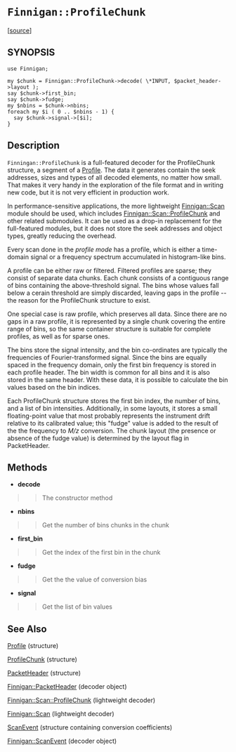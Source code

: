 # `Finnigan::ProfileChunk` #

[[source](http://code.google.com/p/unfinnigan/source/browse/perl/Finnigan/lib/Finnigan/ProfileChunk.pm)]

## SYNOPSIS ##

```
use Finnigan;

my $chunk = Finnigan::ProfileChunk->decode( \*INPUT, $packet_header->layout );
say $chunk->first_bin;
say $chunk->fudge;
my $nbins = $chunk->nbins;
foreach my $i ( 0 .. $nbins - 1) {
  say $chunk->signal->[$i];
}
```

## Description ##

`Finningan::ProfileChunk` is a full-featured decoder for the ProfileChunk structure, a segment of a [Profile](Profile.md). The data it generates contain the seek addresses, sizes and types of all decoded elements, no matter how small. That makes it very handy in the exploration of the file format and in writing new code, but it is not very efficient in production work.

In performance-sensitive applications, the more lightweight [Finnigan::Scan](FinniganScan.md) module should be used, which includes [Finnigan::Scan::ProfileChunk](FinniganScanProfileChunk.md) and other related submodules. It can be used as a drop-in replacement for the full-featured modules, but it does not store the seek addresses and object types, greatly reducing the overhead.

Every scan done in the _profile mode_ has a profile, which is either a time-domain signal or a frequency spectrum accumulated in histogram-like bins.

A profile can be either raw or filtered. Filtered profiles are sparse; they consist of separate data chunks. Each chunk consists of a contiguous range of bins containing the above-threshold signal. The bins whose values fall below a cerain threshold are simply discarded, leaving gaps in the profile -- the reason for the ProfileChunk structure to exist.

One special case is raw profile, which preserves all data. Since there are no gaps in a raw profile, it is represented by a single chunk covering the entire range of bins, so the same container structure is suitable for complete profiles, as well as for sparse ones.

The bins store the signal intensity, and the bin co-ordinates are typically the frequencies of Fourier-transformed signal. Since the bins are equally spaced in the frequency domain, only the first bin frequency is stored in each profile header. The bin width is common for all bins and it is also stored in the same header. With these data, it is possible to calculate the bin values based on the bin indices.

Each ProfileChunk structure stores the first bin index, the number of bins, and a list of bin intensities. Additionally, in some layouts, it stores a small floating-point value that most probably represents the instrument drift relative to its calibrated value; this "fudge" value is added to the result of the the frequency to _M/z_ conversion. The chunk layout (the presence or absence of the fudge value) is determined by the layout flag in PacketHeader.

## Methods ##

  * **decode**
> > The constructor method

  * **nbins**
> > Get the number of bins chunks in the chunk

  * **first\_bin**
> > Get the index of the first bin in the chunk

  * **fudge**
> > Get the the value of conversion bias

  * **signal**
> > Get the list of bin values

## See Also ##

[Profile](Profile.md) (structure)

[ProfileChunk](ProfileChunk.md) (structure)

[PacketHeader](PacketHeader.md) (structure)

[Finnigan::PacketHeader](FinniganPacketHeader.md) (decoder object)

[Finnigan::Scan::ProfileChunk](FinniganScanProfileChunk.md) (lightweight decoder)

[Finnigan::Scan](FinniganScan.md) (lightweight decoder)

[ScanEvent](ScanEvent.md) (structure containing conversion coefficients)

[Finnigan::ScanEvent](FinniganScanEvent.md) (decoder object)